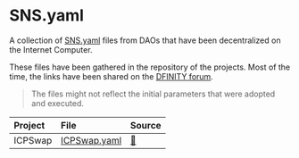# SNS.yaml

A collection of [SNS.yaml](https://internetcomputer.org/docs/current/developer-docs/daos/sns/tokenomics/preparation) files from DAOs that have been decentralized on the Internet Computer.

These files have been gathered in the repository of the projects. Most of the time, the links have been shared on the [DFINITY forum](https://forum.dfinity.org/).

> The files might not reflect the initial parameters that were adopted and executed.

| Project  | File                                    | Source                                                             |
|:---------|:----------------------------------------|:-------------------------------------------------------------------|
| ICPSwap  | [ICPSwap.yaml](sns_init/ICPSwap.yaml)   | [🔗](https://github.com/ICPSwap-Labs/sns/blob/main/sns_init.yaml)  |
